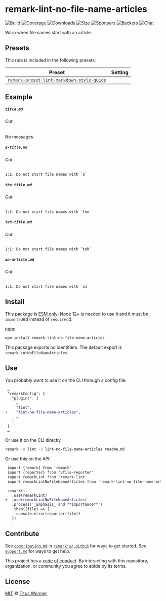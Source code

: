 <!--This file is generated-->

# remark-lint-no-file-name-articles

[![Build][build-badge]][build]
[![Coverage][coverage-badge]][coverage]
[![Downloads][downloads-badge]][downloads]
[![Size][size-badge]][size]
[![Sponsors][sponsors-badge]][collective]
[![Backers][backers-badge]][collective]
[![Chat][chat-badge]][chat]

Warn when file names start with an article.

## Presets

This rule is included in the following presets:

| Preset | Setting |
| - | - |
| [`remark-preset-lint-markdown-style-guide`](https://github.com/remarkjs/remark-lint/tree/main/packages/remark-preset-lint-markdown-style-guide) | |

## Example

##### `title.md`

###### Out

No messages.

##### `a-title.md`

###### Out

```text
1:1: Do not start file names with `a`
```

##### `the-title.md`

###### Out

```text
1:1: Do not start file names with `the`
```

##### `teh-title.md`

###### Out

```text
1:1: Do not start file names with `teh`
```

##### `an-article.md`

###### Out

```text
1:1: Do not start file names with `an`
```

## Install

This package is [ESM only][esm]:
Node 12+ is needed to use it and it must be `imported`ed instead of `required`d.

[npm][]:

```sh
npm install remark-lint-no-file-name-articles
```

This package exports no identifiers.
The default export is `remarkLintNoFileNameArticles`.

## Use

You probably want to use it on the CLI through a config file:

```diff
 …
 "remarkConfig": {
   "plugins": [
     …
     "lint",
+    "lint-no-file-name-articles",
     …
   ]
 }
 …
```

Or use it on the CLI directly

```sh
remark -u lint -u lint-no-file-name-articles readme.md
```

Or use this on the API:

```diff
 import {remark} from 'remark'
 import {reporter} from 'vfile-reporter'
 import remarkLint from 'remark-lint'
 import remarkLintNoFileNameArticles from 'remark-lint-no-file-name-articles'

 remark()
   .use(remarkLint)
+  .use(remarkLintNoFileNameArticles)
   .process('_Emphasis_ and **importance**')
   .then((file) => {
     console.error(reporter(file))
   })
```

## Contribute

See [`contributing.md`][contributing] in [`remarkjs/.github`][health] for ways
to get started.
See [`support.md`][support] for ways to get help.

This project has a [code of conduct][coc].
By interacting with this repository, organization, or community you agree to
abide by its terms.

## License

[MIT][license] © [Titus Wormer][author]

[build-badge]: https://github.com/remarkjs/remark-lint/workflows/main/badge.svg

[build]: https://github.com/remarkjs/remark-lint/actions

[coverage-badge]: https://img.shields.io/codecov/c/github/remarkjs/remark-lint.svg

[coverage]: https://codecov.io/github/remarkjs/remark-lint

[downloads-badge]: https://img.shields.io/npm/dm/remark-lint-no-file-name-articles.svg

[downloads]: https://www.npmjs.com/package/remark-lint-no-file-name-articles

[size-badge]: https://img.shields.io/bundlephobia/minzip/remark-lint-no-file-name-articles.svg

[size]: https://bundlephobia.com/result?p=remark-lint-no-file-name-articles

[sponsors-badge]: https://opencollective.com/unified/sponsors/badge.svg

[backers-badge]: https://opencollective.com/unified/backers/badge.svg

[collective]: https://opencollective.com/unified

[chat-badge]: https://img.shields.io/badge/chat-discussions-success.svg

[chat]: https://github.com/remarkjs/remark/discussions

[esm]: https://gist.github.com/sindresorhus/a39789f98801d908bbc7ff3ecc99d99c

[npm]: https://docs.npmjs.com/cli/install

[health]: https://github.com/remarkjs/.github

[contributing]: https://github.com/remarkjs/.github/blob/HEAD/contributing.md

[support]: https://github.com/remarkjs/.github/blob/HEAD/support.md

[coc]: https://github.com/remarkjs/.github/blob/HEAD/code-of-conduct.md

[license]: https://github.com/remarkjs/remark-lint/blob/main/license

[author]: https://wooorm.com
